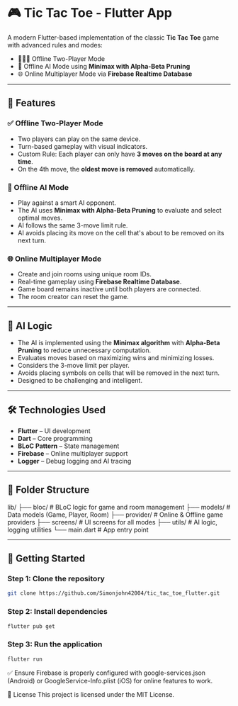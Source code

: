 # 🎮 Tic Tac Toe - Flutter App

A modern Flutter-based implementation of the classic **Tic Tac Toe** game with advanced rules and modes:

- 🧑‍🤝‍🧑 Offline Two-Player Mode  
- 🧠 Offline AI Mode using **Minimax with Alpha-Beta Pruning**  
- 🌐 Online Multiplayer Mode via **Firebase Realtime Database**

---

## 📱 Features

### ✅ Offline Two-Player Mode
- Two players can play on the same device.
- Turn-based gameplay with visual indicators.
- Custom Rule: Each player can only have **3 moves on the board at any time**.
- On the 4th move, the **oldest move is removed** automatically.

### 🧠 Offline AI Mode
- Play against a smart AI opponent.
- The AI uses **Minimax with Alpha-Beta Pruning** to evaluate and select optimal moves.
- AI follows the same 3-move limit rule.
- AI avoids placing its move on the cell that's about to be removed on its next turn.

### 🌐 Online Multiplayer Mode
- Create and join rooms using unique room IDs.
- Real-time gameplay using **Firebase Realtime Database**.
- Game board remains inactive until both players are connected.
- The room creator can reset the game.

---

## 🧠 AI Logic

- The AI is implemented using the **Minimax algorithm** with **Alpha-Beta Pruning** to reduce unnecessary computation.
- Evaluates moves based on maximizing wins and minimizing losses.
- Considers the 3-move limit per player.
- Avoids placing symbols on cells that will be removed in the next turn.
- Designed to be challenging and intelligent.

---

## 🛠️ Technologies Used

- **Flutter** – UI development
- **Dart** – Core programming
- **BLoC Pattern** – State management
- **Firebase** – Online multiplayer support
- **Logger** – Debug logging and AI tracing

---

## 📂 Folder Structure

lib/
├── bloc/ # BLoC logic for game and room management
├── models/ # Data models (Game, Player, Room)
├── provider/ # Online & Offline game providers
├── screens/ # UI screens for all modes
├── utils/ # AI logic, logging utilities
└── main.dart # App entry point



---

## 🚀 Getting Started

### Step 1: Clone the repository
``` bash
git clone https://github.com/Simonjohn42004/tic_tac_toe_flutter.git
```

### Step 2: Install dependencies
``` bash
flutter pub get
```

### Step 3: Run the application
``` bash
flutter run
```


✅ Ensure Firebase is properly configured with google-services.json (Android) or GoogleService-Info.plist (iOS) for online features to work.

📃 License
This project is licensed under the MIT License.
